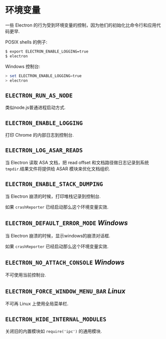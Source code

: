 # 环境变量

一些 Electron 的行为受到环境变量的控制，因为他们的初始化比命令行和应用代码更早.

POSIX shells 的例子:

```bash
$ export ELECTRON_ENABLE_LOGGING=true
$ electron
```

Windows 控制台:

```powershell
> set ELECTRON_ENABLE_LOGGING=true
> electron
```

## `ELECTRON_RUN_AS_NODE`

类似node.js普通进程启动方式.

## `ELECTRON_ENABLE_LOGGING`

打印 Chrome 的内部日志到控制台.

## `ELECTRON_LOG_ASAR_READS`

当 Electron 读取 ASA 文档，把 read offset 和文档路径做日志记录到系统 `tmpdir`.结果文件将提供给 ASAR 模块来优化文档组织.

## `ELECTRON_ENABLE_STACK_DUMPING`

当 Electron 崩溃的时候，打印堆栈记录到控制台.

如果 `crashReporter` 已经启动那么这个环境变量实效.

## `ELECTRON_DEFAULT_ERROR_MODE` _Windows_

当 Electron 崩溃的时候，显示windows的崩溃对话框.

如果 `crashReporter` 已经启动那么这个环境变量实效.

## `ELECTRON_NO_ATTACH_CONSOLE` _Windows_

不可使用当前控制台.

## `ELECTRON_FORCE_WINDOW_MENU_BAR` _Linux_

不可再 Linux 上使用全局菜单栏.

## `ELECTRON_HIDE_INTERNAL_MODULES`

关闭旧的内置模块如 `require('ipc')` 的通用模块.